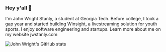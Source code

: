### Hey y'all 👋

I'm John Wright Stanly, a student at Georgia Tech. Before college, I took a gap year and started building Winsight, a livestreaming solution for youth sports. I enjoy software engineering and startups. Learn more about me on my website jwstanly.com

![John Wright's GitHub stats](https://github-readme-stats.vercel.app/api?username=jwstanly&count_private=true&show_icons=true&theme=default)

<!-- ![Top Langs](https://github-readme-stats.vercel.app/api/top-langs/?username=jwstanly&layout=compact) -->
